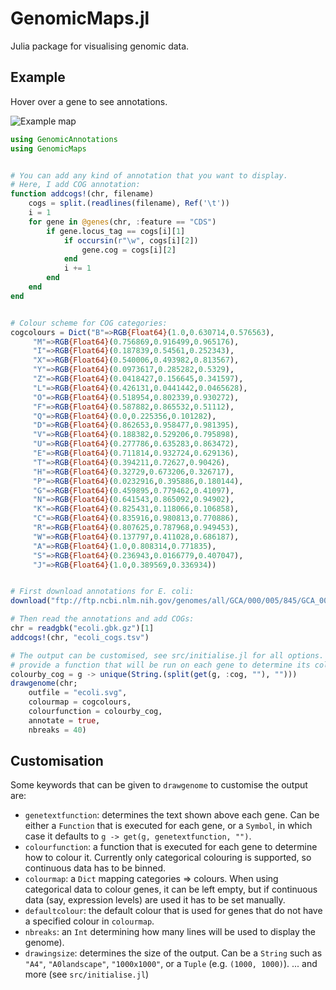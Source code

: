 # GenomicMaps.jl
Julia package for visualising genomic data.

## Example
Hover over a gene to see annotations.

![Example map]("https://raw.githubusercontent.com/kdyrhage/GenomicMaps.jl/assets/ecoli.svg?sanitize=true")



```julia
using GenomicAnnotations
using GenomicMaps


# You can add any kind of annotation that you want to display.
# Here, I add COG annotation:
function addcogs!(chr, filename)
    cogs = split.(readlines(filename), Ref('\t'))
    i = 1
    for gene in @genes(chr, :feature == "CDS")
        if gene.locus_tag == cogs[i][1]
            if occursin(r"\w", cogs[i][2])
                gene.cog = cogs[i][2]
            end
            i += 1
        end
    end
end


# Colour scheme for COG categories:
cogcolours = Dict("B"=>RGB{Float64}(1.0,0.630714,0.576563),
     "M"=>RGB{Float64}(0.756869,0.916499,0.965176),
     "I"=>RGB{Float64}(0.187839,0.54561,0.252343),
     "X"=>RGB{Float64}(0.540006,0.493982,0.813567),
     "Y"=>RGB{Float64}(0.0973617,0.285282,0.5329),
     "Z"=>RGB{Float64}(0.0418427,0.156645,0.341597),
     "L"=>RGB{Float64}(0.426131,0.0441442,0.0465628),
     "O"=>RGB{Float64}(0.518954,0.802339,0.930272),
     "F"=>RGB{Float64}(0.587882,0.865532,0.51112),
     "Q"=>RGB{Float64}(0.0,0.225356,0.101282),
     "D"=>RGB{Float64}(0.862653,0.958477,0.981395),
     "V"=>RGB{Float64}(0.188382,0.529206,0.795898),
     "U"=>RGB{Float64}(0.277786,0.635283,0.863472),
     "E"=>RGB{Float64}(0.711814,0.932724,0.629136),
     "T"=>RGB{Float64}(0.394211,0.72627,0.90426),
     "H"=>RGB{Float64}(0.32729,0.673206,0.326717),
     "P"=>RGB{Float64}(0.0232916,0.395886,0.180144),
     "G"=>RGB{Float64}(0.459895,0.779462,0.41097),
     "N"=>RGB{Float64}(0.641543,0.865092,0.94902),
     "K"=>RGB{Float64}(0.825431,0.118066,0.106858),
     "C"=>RGB{Float64}(0.835916,0.980813,0.770886),
     "R"=>RGB{Float64}(0.807625,0.787968,0.949453),
     "W"=>RGB{Float64}(0.137797,0.411028,0.686187),
     "A"=>RGB{Float64}(1.0,0.808314,0.771835),
     "S"=>RGB{Float64}(0.236943,0.0166779,0.407047),
     "J"=>RGB{Float64}(1.0,0.389569,0.336934))


# First download annotations for E. coli:
download("ftp://ftp.ncbi.nlm.nih.gov/genomes/all/GCA/000/005/845/GCA_000005845.2_ASM584v2/GCA_000005845.2_ASM584v2_genomic.gbff.gz", "ecoli.gbk.gz")

# Then read the annotations and add COGs:
chr = readgbk("ecoli.gbk.gz")[1]
addcogs!(chr, "ecoli_cogs.tsv")

# The output can be customised, see src/initialise.jl for all options. Here I
# provide a function that will be run on each gene to determine its colour:
colourby_cog = g -> unique(String.(split(get(g, :cog, ""), "")))
drawgenome(chr;
    outfile = "ecoli.svg",
    colourmap = cogcolours,
    colourfunction = colourby_cog,
    annotate = true,
    nbreaks = 40)
```

## Customisation
Some keywords that can be given to `drawgenome` to customise the output are:
- `genetextfunction`: determines the text shown above each gene. Can be either a `Function` that is executed for each gene, or a `Symbol`, in which case it defaults to `g -> get(g, genetextfunction, "")`.
- `colourfunction`: a function that is executed for each gene to determine how to colour it. Currently only categorical colouring is supported, so continuous data has to be binned.
- `colourmap`: a `Dict` mapping categories => colours. When using categorical data to colour genes, it can be left empty, but if continuous data (say, expression levels) are used it has to be set manually.
- `defaultcolour`: the default colour that is used for genes that do not have a specified colour in `colourmap`.
- `nbreaks`: an `Int` determining how many lines will be used to display the genome).
- `drawingsize`: determines the size of the output. Can be a `String` such as `"A4"`, `"A0landscape"`, `"1000x1000"`, or a `Tuple` (e.g. `(1000, 1000)`).
... and more (see `src/initialise.jl`)
